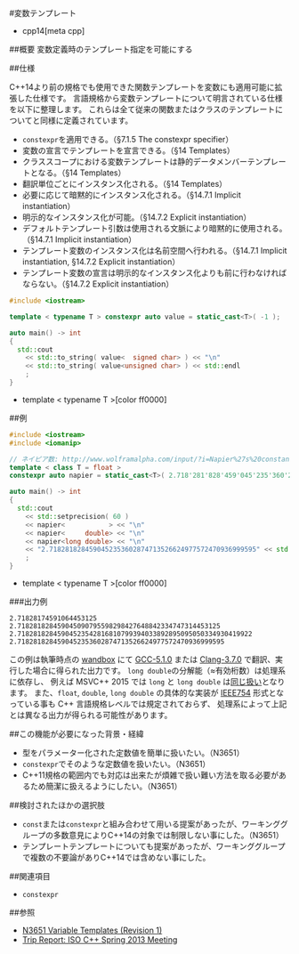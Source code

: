 #変数テンプレート
* cpp14[meta cpp]

##概要
変数定義時のテンプレート指定を可能にする


##仕様

C++14より前の規格でも使用できた関数テンプレートを変数にも適用可能に拡張した仕様です。
言語規格から変数テンプレートについて明言されている仕様を以下に整理します。
これらは全て従来の関数またはクラスのテンプレートについてと同様に定義されています。

- `constexpr`を適用できる。（§7.1.5 The constexpr specifier）
- 変数の宣言でテンプレートを宣言できる。（§14 Templates）
- クラススコープにおける変数テンプレートは静的データメンバーテンプレートとなる。（§14 Templates）
- 翻訳単位ごとにインスタンス化される。（§14 Templates）
- 必要に応じて暗黙的にインスタンス化される。（§14.7.1 Implicit instantiation）
- 明示的なインスタンス化が可能。（§14.7.2 Explicit instantiation）
- デフォルトテンプレート引数は使用される文脈により暗黙的に使用される。（§14.7.1 Implicit instantiation）
- テンプレート変数のインスタンス化は名前空間へ行われる。（§14.7.1 Implicit instantiation, §14.7.2 Explicit instantiation）
- テンプレート変数の宣言は明示的なインスタンス化よりも前に行わなければならない。（§14.7.2 Explicit instantiation）

```cpp
#include <iostream>

template < typename T > constexpr auto value = static_cast<T>( -1 );

auto main() -> int
{
  std::cout
    << std::to_string( value<  signed char> ) << "\n"
    << std::to_string( value<unsigned char> ) << std::endl
    ;
}
```
* template < typename T >[color ff0000]

##例
```cpp
#include <iostream>
#include <iomanip>

// ネイピア数: http://www.wolframalpha.com/input/?i=Napier%27s%20constant
template < class T = float >
constexpr auto napier = static_cast<T>( 2.718'281'828'459'045'235'360'287'471'352'662'497'757'247'093'699'959'5L );

auto main() -> int
{
  std::cout
    << std::setprecision( 60 )
    << napier<           > << "\n"
    << napier<     double> << "\n"
    << napier<long double> << "\n"
    << "2.7182818284590452353602874713526624977572470936999595" << std::endl
    ;
}
```
* template < typename T >[color ff0000]

###出力例
```
2.71828174591064453125
2.718281828459045090795598298427648842334747314453125
2.71828182845904523542816810799394033892895095050334930419922
2.7182818284590452353602874713526624977572470936999595
```

この例は執筆時点の [wandbox](http://melpon.org/wandbox) にて
 [GCC-5.1.0](http://melpon.org/wandbox/permlink/PfAA8z6iCGrjYp9j) または
 [Clang-3.7.0](http://melpon.org/wandbox/permlink/Yt5KZA2tbzmksscS) で翻訳、実行した場合に得られた出力です。
`long double`の分解能（≈有効桁数）は処理系に依存し、
例えば MSVC++ 2015 では `long` と `long double` は[同じ扱い](https://msdn.microsoft.com/ja-jp/library/cc953fe1.aspx)となります。
また、`float`, `double`, `long double` の具体的な実装が [IEEE754](https://ja.wikipedia.org/wiki/IEEE_754) 形式となっている事も C++ 言語規格レベルでは規定されておらず、
処理系によって上記とは異なる出力が得られる可能性があります。


##この機能が必要になった背景・経緯
- 型をパラメーター化された定数値を簡単に扱いたい。（N3651）
- `constexpr`でそのような定数値を扱いたい。（N3651）
- C++11規格の範囲内でも対応は出来たが煩雑で扱い難い方法を取る必要があるため簡潔に扱えるようにしたい。（N3651）

##検討されたほかの選択肢
- `const`または`constexpr`と組み合わせて用いる提案があったが、ワーキンググループの多数意見によりC++14の対象では制限しない事にした。（N3651）
- テンプレートテンプレートについても提案があったが、ワーキンググループで複数の不要論がありC++14では含めない事にした。

##関連項目
- `constexpr`

##参照
- [N3651 Variable Templates (Revision 1)](http://open-std.org/JTC1/SC22/WG21/docs/papers/2013/n3651.pdf)
- [Trip Report: ISO C++ Spring 2013 Meeting](https://isocpp.org/blog/2013/04/trip-report-iso-c-spring-2013-meeting)

